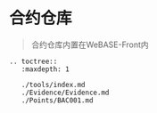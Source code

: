 # 合约仓库

> 合约仓库内置在WeBASE-Front内

```eval_rst
.. toctree::
   :maxdepth: 1

   ./tools/index.md
   ./Evidence/Evidence.md
   ./Points/BAC001.md
```